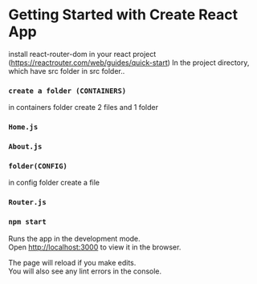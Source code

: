# Getting Started with Create React App 
install react-router-dom in your react project (https://reactrouter.com/web/guides/quick-start)
In the project directory, which have src folder 
in src folder..
### `create a folder (CONTAINERS)`
in containers folder create 2 files and 1 folder
### `Home.js`
### `About.js`
### `folder(CONFIG)`
in config folder create a file
### `Router.js`


### `npm start`

Runs the app in the development mode.\
Open [http://localhost:3000](http://localhost:3000) to view it in the browser.

The page will reload if you make edits.\
You will also see any lint errors in the console.

